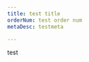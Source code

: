 ```yaml
---
title: test title
orderNum: test order num
metaDesc: testmeta

---
```

<!--StartFragment-->
test
<!--EndFragment-->